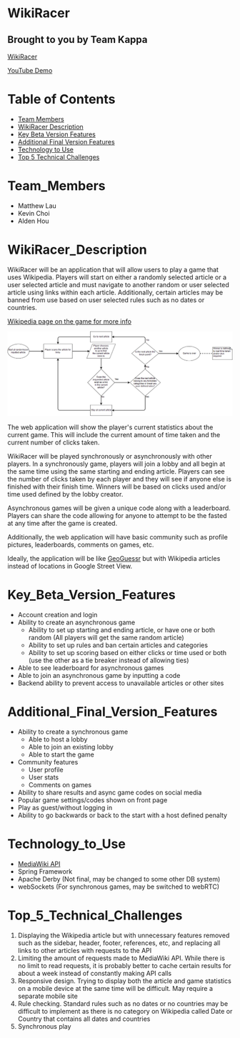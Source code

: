 # WikiRacer
## Brought to you by Team Kappa
[WikiRacer](https://wikiracer.me)

[YouTube Demo](https://www.youtube.com/watch?v=Q6vgThFhmEM)
# Table of Contents
* [Team Members](#team_members)
* [WikiRacer Description](#wikiracer_description)
* [Key Beta Version Features](#key_beta_version_features)
* [Additional Final Version Features](#additional_final_version_features)
* [Technology to Use](#technology_to_use)
* [Top 5 Technical Challenges](#top_5_technical_challenges)

# Team_Members
* Matthew Lau
* Kevin Choi
* Alden Hou

# WikiRacer_Description
WikiRacer will be an application that will allow users to play a game that uses Wikipedia. Players will start on either a randomly selected article or a user selected article and must navigate to another random or user selected article using links within each article. Additionally, certain articles may be banned from use based on user selected rules such as no dates or countries.

[Wikipedia page on the game for more info](https://en.wikipedia.org/wiki/Wikipedia:Wiki_Game)

![Flow Chart](Proposal%20Media/Game%20Flowchart.png "Flow Chart")

The web application will show the player's current statistics about the current game. This will include the current amount of time taken and the current number of clicks taken.

WikiRacer will be played synchronously or asynchronously with other players. In a synchronously game, players will join a lobby and all begin at the same time using the same starting and ending article. Players can see the number of clicks taken by each player and they will see if anyone else is finished with their finish time. Winners will be based on clicks used and/or time used defined by the lobby creator.

Asynchronous games will be given a unique code along with a leaderboard. Players can share the code allowing for anyone to attempt to be the fasted at any time after the game is created.

Additionally, the web application will have basic community such as profile pictures, leaderboards, comments on games, etc.

Ideally, the application will be like [GeoGuessr](https://en.wikipedia.org/wiki/GeoGuessr) but with Wikipedia articles instead of locations in Google Street View.

# Key_Beta_Version_Features
* Account creation and login
* Ability to create an asynchronous game
  * Ability to set up starting and ending article, or have one or both random (All players will get the same random article)
  * Ability to set up rules and ban certain articles and categories
  * Ability to set up scoring based on either clicks or time used or both (use the other as a tie breaker instead of allowing ties)
* Able to see leaderboard for asynchronous games
* Able to join an asynchronous game by inputting a code
* Backend ability to prevent access to unavailable articles or other sites

# Additional_Final_Version_Features
* Ability to create a synchronous game
  * Able to host a lobby
  * Able to join an existing lobby
  * Able to start the game
* Community features
  * User profile
  * User stats
  * Comments on games
* Ability to share results and async game codes on social media
* Popular game settings/codes shown on front page
* Play as guest/without logging in
* Ability to go backwards or back to the start with a host defined penalty

# Technology_to_Use
* [MediaWiki API](https://www.mediawiki.org/wiki/API:Main_page)
* Spring Framework
* Apache Derby (Not final, may be changed to some other DB system)
* webSockets (For synchronous games, may be switched to webRTC)

# Top_5_Technical_Challenges
1. Displaying the Wikipedia article but with unnecessary features removed such as the sidebar, header, footer, references, etc, and replacing all links to other articles with requests to the API
2. Limiting the amount of requests made to MediaWiki API. While there is no limit to read requests, it is probably better to cache certain results for about a week instead of constantly making API calls 
3. Responsive design. Trying to display both the article and game statistics on a mobile device at the same time will be difficult. May require a separate mobile site
4. Rule checking. Standard rules such as no dates or no countries may be difficult to implement as there is no category on Wikipedia called Date or Country that contains all dates and countries
5. Synchronous play
